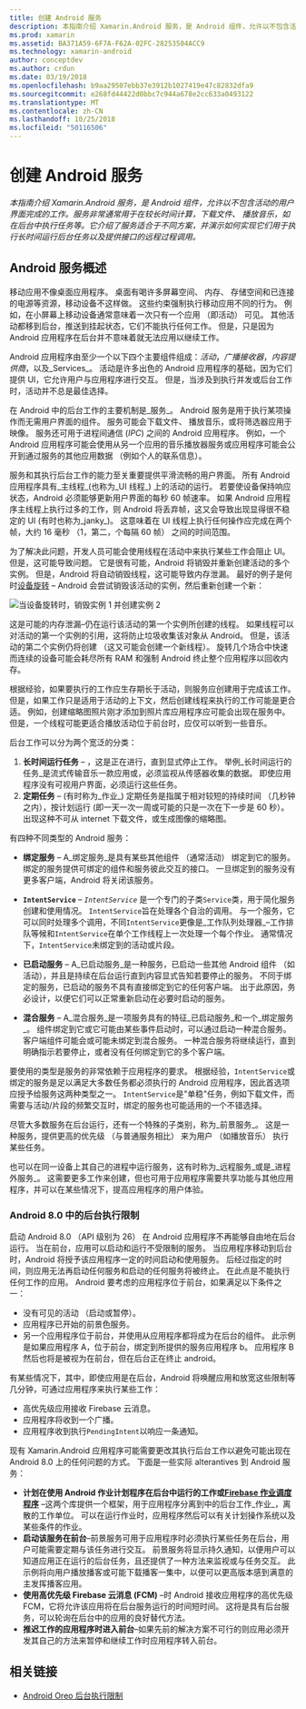 ```yaml
---
title: 创建 Android 服务
description: 本指南介绍 Xamarin.Android 服务，是 Android 组件，允许以不包含活动的用户界面完成的工作。 服务非常通常用于在较长时间计算，下载文件、 播放音乐，如在后台中执行任务等。 它介绍了服务适合于不同方案，并演示如何实现它们用于执行长时间运行后台任务以及提供接口的远程过程调用。
ms.prod: xamarin
ms.assetid: BA371A59-6F7A-F62A-02FC-28253504ACC9
ms.technology: xamarin-android
author: conceptdev
ms.author: crdun
ms.date: 03/19/2018
ms.openlocfilehash: b9aa29507ebb37e3912b1027419e47c82832dfa9
ms.sourcegitcommit: e268fd44422d0bbc7c944a678e2cc633a0493122
ms.translationtype: MT
ms.contentlocale: zh-CN
ms.lasthandoff: 10/25/2018
ms.locfileid: "50116506"
---
```

# <a name="creating-android-services"></a>创建 Android 服务

_本指南介绍 Xamarin.Android 服务，是 Android 组件，允许以不包含活动的用户界面完成的工作。服务非常通常用于在较长时间计算，下载文件、 播放音乐，如在后台中执行任务等。它介绍了服务适合于不同方案，并演示如何实现它们用于执行长时间运行后台任务以及提供接口的远程过程调用。_

## <a name="android-services-overview"></a>Android 服务概述

移动应用不像桌面应用程序。 桌面有喝许多屏幕空间、 内存、 存储空间和已连接的电源等资源，移动设备不这样做。 这些约束强制执行移动应用不同的行为。 例如，在小屏幕上移动设备通常意味着一次只有一个应用 （即活动） 可见。 其他活动都移到后台，推送到挂起状态，它们不能执行任何工作。 但是，只是因为 Android 应用程序在后台并不意味着就无法应用以继续工作。 

Android 应用程序由至少一个以下四个主要组件组成：_活动_，_广播接收器_，_内容提供商_，以及_Services_。 活动是许多出色的 Android 应用程序的基础，因为它们提供 UI，它允许用户与应用程序进行交互。 但是，当涉及到执行并发或后台工作时，活动并不总是最佳选择。
 
在 Android 中的后台工作的主要机制是_服务_。 Android 服务是用于执行某项操作而无需用户界面的组件。 服务可能会下载文件、 播放音乐，或将筛选器应用于映像。 服务还可用于进程间通信 (_IPC_) 之间的 Android 应用程序。 例如，一个 Android 应用程序可能会使用从另一个应用的音乐播放器服务或应用程序可能会公开到通过服务的其他应用数据 （例如个人的联系信息）。 

服务和其执行后台工作的能力至关重要提供平滑流畅的用户界面。 所有 Android 应用程序具有_主线程_(也称为_UI 线程_) 上的活动的运行。 若要使设备保持响应状态，Android 必须能够更新用户界面的每秒 60 帧速率。 如果 Android 应用程序主线程上执行过多的工作，则 Android 将丢弃帧，这又会导致出现显得很不稳定的 UI (有时也称为_janky_)。 这意味着在 UI 线程上执行任何操作应完成在两个帧，大约 16 毫秒 （1，第二，个每隔 60 帧） 之间的时间范围。 

为了解决此问题，开发人员可能会使用线程在活动中来执行某些工作会阻止 UI。 但是，这可能导致问题。 它是很有可能，Android 将销毁并重新创建活动的多个实例。 但是，Android 将自动销毁线程，这可能导致内存泄漏。 最好的例子是何时[设备旋转](~/android/app-fundamentals/handling-rotation.md) &ndash; Android 会尝试销毁该活动的实例，然后重新创建一个新：

![当设备旋转时，销毁实例 1 并创建实例 2](images/image-01.png)

这是可能的内存泄漏&ndash;仍在运行该活动的第一个实例所创建的线程。 如果线程可以对活动的第一个实例的引用，这将防止垃圾收集该对象从 Android。 但是，该活动的第二个实例仍将创建 （这又可能会创建一个新线程）。 旋转几个场合中快速而连续的设备可能会耗尽所有 RAM 和强制 Android 终止整个应用程序以回收内存。

根据经验，如果要执行的工作应生存期长于活动，则服务应创建用于完成该工作。 但是，如果工作只是适用于活动的上下文，然后创建线程来执行的工作可能是更合适。 例如，创建缩略图照片刚才添加到照片库应用程序应可能会出现在服务中。 但是，一个线程可能更适合播放活动位于前台时，应仅可以听到一些音乐。

后台工作可以分为两个宽泛的分类：

1. **长时间运行任务** &ndash; ，这是正在进行，直到显式停止工作。 举例_长时间运行的任务_是流式传输音乐一款应用或，必须监视从传感器收集的数据。 即使应用程序没有可视用户界面，必须运行这些任务。
2. **定期任务** &ndash; (有时称为_作业_) 定期任务是指属于相对较短的持续时间 （几秒钟之内），按计划运行 (即一天一次一周或可能的只是一次在下一步是 60 秒）。 出现这种不可从 internet 下载文件，或生成图像的缩略图。

有四种不同类型的 Android 服务：

* **绑定服务** &ndash; A_绑定服务_是具有某些其他组件 （通常活动） 绑定到它的服务。 绑定的服务提供可绑定的组件和服务彼此交互的接口。 一旦绑定到的服务没有更多客户端，Android 将关闭该服务。 

* **`IntentService`** &ndash; _`IntentService`_ 是一个专门的子类`Service`类，用于简化服务创建和使用情况。 `IntentService`旨在处理各个自治的调用。 与一个服务，它可以同时处理多个调用，不同`IntentService`更像是_工作队列处理器_&ndash;工作排队等候和`IntentService`在单个工作线程上一次处理一个每个作业。 通常情况下，`IntentService`未绑定到的活动或片段。 

* **已启动服务** &ndash; A_已启动服务_是一种服务，已启动一些其他 Android 组件 （如活动），并且是持续在后台运行直到内容显式告知若要停止的服务。 不同于绑定的服务，已启动的服务不具有直接绑定到它的任何客户端。 出于此原因，务必设计，以便它们可以正常重新启动在必要时启动的服务。

* **混合服务** &ndash; A_混合服务_是一项服务具有的特征_已启动服务_和一个_绑定服务_。 组件绑定到它或它可能由某些事件启动时，可以通过启动一种混合服务。 客户端组件可能会或可能未绑定到混合服务。 一种混合服务将继续运行，直到明确指示若要停止，或者没有任何绑定到它的多个客户端。

要使用的类型是服务的非常依赖于应用程序的要求。 根据经验，`IntentService`或绑定的服务是足以满足大多数任务都必须执行的 Android 应用程序，因此首选项应授予给服务这两种类型之一。 `IntentService`是"单稳"任务，例如下载文件，而需要与活动/片段的频繁交互时，绑定的服务也可能适用的一个不错选择。 

尽管大多数服务在后台运行，还有一个特殊的子类别，称为_前景服务_。 这是一种服务，提供更高的优先级 （与普通服务相比） 来为用户 （如播放音乐） 执行某些任务。 

也可以在同一设备上其自己的进程中运行服务，这有时称为_远程服务_或是_进程外服务_。 这需要更多工作来创建，但也可用于应用程序需要共享功能与其他应用程序，并可以在某些情况下，提高应用程序的用户体验。 

### <a name="background-execution-limits-in-android-80"></a>Android 8.0 中的后台执行限制

启动 Android 8.0 （API 级别为 26） 在 Android 应用程序不再能够自由地在后台运行。 当在前台，应用可以启动和运行不受限制的服务。 当应用程序移动到后台时，Android 将授予该应用程序一定的时间启动和使用服务。 后经过指定的时间，则应用无法再启动任何服务和启动的任何服务将被终止。 在此点是不能执行任何工作的应用。 Android 要考虑的应用程序位于前台，如果满足以下条件之一：

* 没有可见的活动 （启动或暂停）。
* 应用程序已开始的前景色服务。
* 另一个应用程序位于前台，并使用从应用程序都将成为在后台的组件。 此示例是如果应用程序 A，位于前台，绑定到所提供的服务应用程序 b。 应用程序 B 然后也将是被视为在前台，但在后台正在终止 android。

有某些情况下，其中，即使应用是在后台，Android 将唤醒应用和放宽这些限制等几分钟，可通过应用程序来执行某些工作：
* 高优先级应用接收 Firebase 云消息。
* 应用程序将收到一个广播。 
* 应用程序收到执行`PendingIntent`以响应一条通知。

现有 Xamarin.Android 应用程序可能需要更改其执行后台工作以避免可能出现在 Android 8.0 上的任何问题的方式。 下面是一些实际 alterantives 到 Android 服务：

* **计划在使用 Android 作业计划程序在后台中运行的工作或[Firebase 作业调度程序](~/android/platform/firebase-job-dispatcher.md)** &ndash;这两个库提供一个框架，用于应用程序分离到中的后台工作_作业_，离散的工作单位。 可以在运行作业时，应用程序然后可以有关计划操作系统以及某些条件的作业。
* **启动该服务在前台**&ndash;前景服务可用于应用程序时必须执行某些任务在后台，用户可能需要定期与该任务进行交互。 前景服务将显示持久通知，以便用户可以知道应用正在运行的后台任务，且还提供了一种方法来监视或与任务交互。 此示例将向用户播放播客或可能下载播客一集中，以便可以更高版本感到满意的主发挥播客应用。 
* **使用高优先级 Firebase 云消息 (FCM)** &ndash;时 Android 接收应用程序的高优先级 FCM，它将允许该应用将在后台服务运行的时间短时间。 这将是具有后台服务，可以轮询在后台中的应用的良好替代方法。 
* **推迟工作的应用程序时进入前台**&ndash;如果先前的解决方案不可行的则应用必须开发其自己的方法来暂停和继续工作时应用程序转入前台。

## <a name="related-links"></a>相关链接

* [Android Oreo 后台执行限制](https://www.youtube.com/watch?v=Pumf_4yjTMc)
